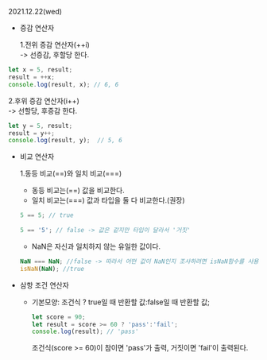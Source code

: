 2021.12.22(wed)  
  
* 증감 연산자  
  
  1.전위 증감 연산자(++i)  
    -> 선증감, 후할당 한다.  
```javascript  
let x = 5, result;  
result = ++x;  
console.log(result, x); // 6, 6  
```  
  2.후위 증감 연산자(i++)  
    -> 선할당, 후증감 한다.  
```javascript  
let y = 5, result;  
result = y++;  
console.log(result, y);  // 5, 6  
```  
  
* 비교 연산자  
  
  1.동등 비교(==)와 일치 비교(===)
    - 동등 비교는(==) 값을 비교한다.  
    - 일치 비교는(===) 값과 타입을 둘 다 비교한다.(권장)  
    ```javascript  
    5 == 5; // true  
      
    5 == '5'; // false -> 값은 같지만 타입이 달라서 '거짓'  
    ```  
    - NaN은 자신과 일치하지 않는 유일한 값이다.  
    ```javascript  
    NaN === NaN; //false -> 따라서 어떤 값이 NaN인지 조사하려면 isNaN함수를 사용해야한다.  
    isNaN(NaN); //true  
    ```  
   
* 삼항 조건 연산자  
  
  - 기본모양: 조건식 ? true일 때 반환할 값:false일 때 반환할 값;  
    ```javascript  
    let score = 90;  
    let result = score >= 60 ? 'pass':'fail';  
    console.log(result); // 'pass'  
    ```  
    조건식(score >= 60)이 참이면 'pass'가 출력, 거짓이면 'fail'이 출력된다.  
    
